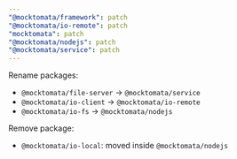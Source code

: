```yaml
---
"@mocktomata/framework": patch
"@mocktomata/io-remote": patch
"mocktomata": patch
"@mocktomata/nodejs": patch
"@mocktomata/service": patch
---
```


Rename packages:

- `@mocktomata/file-server` -> `@mocktomata/service`
- `@mocktomata/io-client` -> `@mocktomata/io-remote`
- `@mocktomata/io-fs` -> `@mocktomata/nodejs`

Remove package:

- `@mocktomata/io-local`: moved inside `@mocktomata/nodejs`
